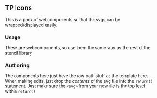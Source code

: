 ## TP Icons

This is a pack of webcomponents so that the svgs can be wrapped/displayed easily.

### Usage

These are webcomponents, so use them the same way as the rest of the stencil library

### Authoring

The components here just have the raw path stuff as the template here. When making edits, just drop the _contents_ of the svg file into the `return()` statement. Just make sure the `<svg>` from your new file is the top level within `return()`
